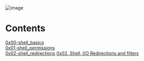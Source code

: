 ![image](https://user-images.githubusercontent.com/92431827/224460301-0a78443a-203a-4ee5-af37-3f91d2d3fd32.png)


# Contents
[0x00-shell_basics](https://github.com/YasminKinawi/alx-system_engineering-devops/blob/master/0x00-shell_basics/README.md)\
[0x01-shell_permissions](https://github.com/YasminKinawi/alx-system_engineering-devops/blob/master/0x01-shell_permissions/README.md)\
[0x02-shell_redirections](https://github.com/YasminKinawi/alx-system_engineering-devops/blob/master/0x02-shell_redirections/README.md)
[0x02. Shell, I/O Redirections and filters](https://github.com/YasminKinawi/alx-system_engineering-devops/blob/master/0x03-shell_variables_expansions/README.md)
